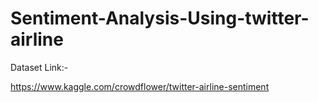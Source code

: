 # Sentiment-Analysis-Using-twitter-airline

Dataset Link:-

https://www.kaggle.com/crowdflower/twitter-airline-sentiment
